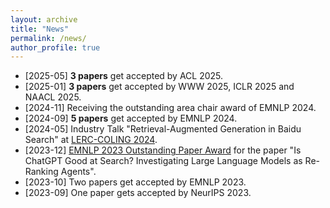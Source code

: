 ```yaml
---
layout: archive
title: "News"
permalink: /news/
author_profile: true
---
```


* [2025-05] **3 papers** get accepted by ACL 2025.
* [2025-01] **3 papers** get accepted by WWW 2025, ICLR 2025 and NAACL 2025.
* [2024-11] Receiving the outstanding area chair award of EMNLP 2024.
* [2024-09] **5 papers** get accepted by EMNLP 2024.
* [2024-05] Industry Talk "Retrieval-Augmented Generation in Baidu Search" at [LERC-COLING 2024](https://lrec-coling-2024.org/industry-day-program/).
* [2023-12] [EMNLP 2023 Outstanding Paper Award](https://2023.emnlp.org/program/best_papers) for the paper "Is ChatGPT Good at Search? Investigating Large Language Models as Re-Ranking Agents".
* [2023-10] Two papers get accepted by EMNLP 2023.
* [2023-09] One paper gets accepted by NeurIPS 2023.

